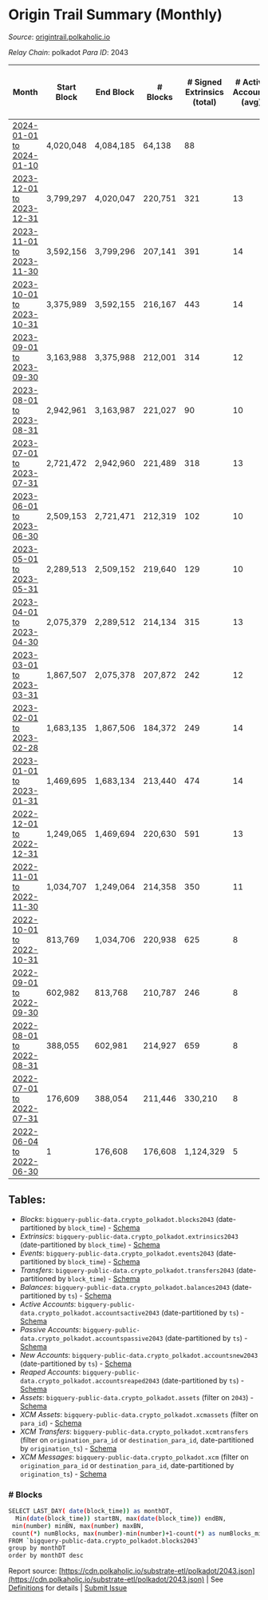 # Origin Trail Summary (Monthly)

_Source_: [origintrail.polkaholic.io](https://origintrail.polkaholic.io)

*Relay Chain*: polkadot
*Para ID*: 2043



| Month | Start Block | End Block | # Blocks | # Signed Extrinsics (total) | # Active Accounts (avg) | # Addresses with Balances (max) | Issues |
| ----- | ----------- | --------- | -------- | --------------------------- | ----------------------- | ------------------------------- | ------ |
| [2024-01-01 to 2024-01-10](/polkadot/2043-origintrail/2024-01-31.md) | 4,020,048 | 4,084,185 | 64,138 | 88 |  | 3,836 | -   |   
| [2023-12-01 to 2023-12-31](/polkadot/2043-origintrail/2023-12-31.md) | 3,799,297 | 4,020,047 | 220,751 | 321 | 13 | 3,834 | -   |   
| [2023-11-01 to 2023-11-30](/polkadot/2043-origintrail/2023-11-30.md) | 3,592,156 | 3,799,296 | 207,141 | 391 | 14 | 3,816 | -   |   
| [2023-10-01 to 2023-10-31](/polkadot/2043-origintrail/2023-10-31.md) | 3,375,989 | 3,592,155 | 216,167 | 443 | 14 | 3,789 | -   |   
| [2023-09-01 to 2023-09-30](/polkadot/2043-origintrail/2023-09-30.md) | 3,163,988 | 3,375,988 | 212,001 | 314 | 12 | 3,755 | -   |   
| [2023-08-01 to 2023-08-31](/polkadot/2043-origintrail/2023-08-31.md) | 2,942,961 | 3,163,987 | 221,027 | 90 | 10 | 3,713 | -   |   
| [2023-07-01 to 2023-07-31](/polkadot/2043-origintrail/2023-07-31.md) | 2,721,472 | 2,942,960 | 221,489 | 318 | 13 | 3,705 | -   |   
| [2023-06-01 to 2023-06-30](/polkadot/2043-origintrail/2023-06-30.md) | 2,509,153 | 2,721,471 | 212,319 | 102 | 10 | 3,628 | -   |   
| [2023-05-01 to 2023-05-31](/polkadot/2043-origintrail/2023-05-31.md) | 2,289,513 | 2,509,152 | 219,640 | 129 | 10 | 3,618 | -   |   
| [2023-04-01 to 2023-04-30](/polkadot/2043-origintrail/2023-04-30.md) | 2,075,379 | 2,289,512 | 214,134 | 315 | 13 | 3,599 | -   |   
| [2023-03-01 to 2023-03-31](/polkadot/2043-origintrail/2023-03-31.md) | 1,867,507 | 2,075,378 | 207,872 | 242 | 12 | 3,534 | -   |   
| [2023-02-01 to 2023-02-28](/polkadot/2043-origintrail/2023-02-28.md) | 1,683,135 | 1,867,506 | 184,372 | 249 | 14 | 3,507 | -   |   
| [2023-01-01 to 2023-01-31](/polkadot/2043-origintrail/2023-01-31.md) | 1,469,695 | 1,683,134 | 213,440 | 474 | 14 | 3,473 | -   |   
| [2022-12-01 to 2022-12-31](/polkadot/2043-origintrail/2022-12-31.md) | 1,249,065 | 1,469,694 | 220,630 | 591 | 13 | 3,405 | -   |   
| [2022-11-01 to 2022-11-30](/polkadot/2043-origintrail/2022-11-30.md) | 1,034,707 | 1,249,064 | 214,358 | 350 | 11 | 3,222 | -   |   
| [2022-10-01 to 2022-10-31](/polkadot/2043-origintrail/2022-10-31.md) | 813,769 | 1,034,706 | 220,938 | 625 | 8 | 3,188 | -   |   
| [2022-09-01 to 2022-09-30](/polkadot/2043-origintrail/2022-09-30.md) | 602,982 | 813,768 | 210,787 | 246 | 8 | 2,986 | -   |   
| [2022-08-01 to 2022-08-31](/polkadot/2043-origintrail/2022-08-31.md) | 388,055 | 602,981 | 214,927 | 659 | 8 | 2,945 | -   |   
| [2022-07-01 to 2022-07-31](/polkadot/2043-origintrail/2022-07-31.md) | 176,609 | 388,054 | 211,446 | 330,210 | 8 | 2,833 | -   |   
| [2022-06-04 to 2022-06-30](/polkadot/2043-origintrail/2022-06-30.md) | 1 | 176,608 | 176,608 | 1,124,329 | 5 | 11 | -   |   

## Tables:

* _Blocks_: `bigquery-public-data.crypto_polkadot.blocks2043` (date-partitioned by `block_time`) - [Schema](/schema/balances.json)
* _Extrinsics_: `bigquery-public-data.crypto_polkadot.extrinsics2043` (date-partitioned by `block_time`) - [Schema](/schema/extrinsics.json)
* _Events_: `bigquery-public-data.crypto_polkadot.events2043` (date-partitioned by `block_time`) - [Schema](/schema/events.json)
* _Transfers_: `bigquery-public-data.crypto_polkadot.transfers2043` (date-partitioned by `block_time`) - [Schema](/schema/transfers.json)
* _Balances_: `bigquery-public-data.crypto_polkadot.balances2043` (date-partitioned by `ts`) - [Schema](/schema/balances.json)
* _Active Accounts_: `bigquery-public-data.crypto_polkadot.accountsactive2043` (date-partitioned by `ts`) - [Schema](/schema/accountsactive.json)
* _Passive Accounts_: `bigquery-public-data.crypto_polkadot.accountspassive2043` (date-partitioned by `ts`) - [Schema](/schema/accountspassive.json)
* _New Accounts_: `bigquery-public-data.crypto_polkadot.accountsnew2043` (date-partitioned by `ts`) - [Schema](/schema/accountsnew.json)
* _Reaped Accounts_: `bigquery-public-data.crypto_polkadot.accountsreaped2043` (date-partitioned by `ts`) - [Schema](/schema/accountsreaped.json)
* _Assets_: `bigquery-public-data.crypto_polkadot.assets` (filter on `2043`) - [Schema](/schema/assets.json)
* _XCM Assets_: `bigquery-public-data.crypto_polkadot.xcmassets` (filter on `para_id`) - [Schema](/schema/xcmassets.json)
* _XCM Transfers_: `bigquery-public-data.crypto_polkadot.xcmtransfers` (filter on `origination_para_id` or `destination_para_id`, date-partitioned by `origination_ts`) - [Schema](/schema/xcmtransfers.json)
* _XCM Messages_: `bigquery-public-data.crypto_polkadot.xcm` (filter on `origination_para_id` or `destination_para_id`, date-partitioned by `origination_ts`) - [Schema](/schema/xcm.json)

### # Blocks
```bash
SELECT LAST_DAY( date(block_time)) as monthDT,
  Min(date(block_time)) startBN, max(date(block_time)) endBN, 
 min(number) minBN, max(number) maxBN, 
 count(*) numBlocks, max(number)-min(number)+1-count(*) as numBlocks_missing 
FROM `bigquery-public-data.crypto_polkadot.blocks2043` 
group by monthDT 
order by monthDT desc
```


Report source: [https://cdn.polkaholic.io/substrate-etl/polkadot/2043.json](https://cdn.polkaholic.io/substrate-etl/polkadot/2043.json) | See [Definitions](/DEFINITIONS.md) for details | [Submit Issue](https://github.com/colorfulnotion/substrate-etl/issues)
